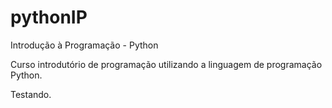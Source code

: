 # pythonIP
Introdução à Programação - Python

Curso introdutório de programação utilizando a linguagem de programação Python. 

Testando.
